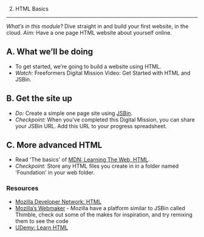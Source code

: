 2. HTML Basics
--------------

*What’s in this module?* Dive straight in and build your first website, in the cloud.
*Aim:* Have a one page HTML website about yourself online.

## A. What we’ll be doing

* To get started, we’re going to build a website using HTML.
* *Watch:* Freeformers Digital Mission Video: Get Started with HTML and JSBin.

## B. Get the site up

* *Do:* Create a simple one page site using [JSBin](http://jsbin.com/).
* *Checkpoint:* When you’ve completed this Digital Mission, you can share your JSBin URL. Add this URL to your progress spreadsheet.

## C. More advanced HTML

* Read 'The basics' of [MDN: Learning The Web, HTML](https://developer.mozilla.org/en-US/Learn/HTML).
* *Checkpoint:* Store any HTML files you create in in a folder named 'Foundation' in your web folder.

### Resources

* [Mozilla Developer Network: HTML](https://developer.mozilla.org/en-US/docs/Web/HTML)
* [Mozilla’s Webmaker](https://webmaker.org) - Mozilla have a platform similar to JSBin called Thimble, check out some of the makes for inspiration, and try remixing them to see the code
* [UDemy: Learn HTML](https://blog.udemy.com/learn-html-learn-the-foundations-of-html/)
